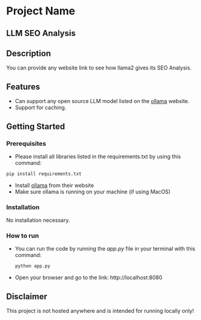 # Project Name
## LLM SEO Analysis

## Description

You can provide any website link to see how llama2 gives its SEO Analysis.

## Features

* Can support any open source LLM model listed on the [ollama](https://ollama.ai/library) website.
* Support for caching.

## Getting Started

### Prerequisites

* Please install all libraries listed in the requirements.txt by using this command:
```bash
pip install requirements.txt
```
* Install [ollama](https://ollama.ai/) from their website
* Make sure ollama is running on your machine (if using MacOS)

### Installation

No installation necessary.

### How to run

* You can run the code by running the <i>app.py</i> file in your terminal with this command:
  ```bash
  python app.py
  ```
* Open your browser and go to the link: http://localhost:8080

## Disclaimer
This project is not hosted anywhere and is intended for running locally only!
